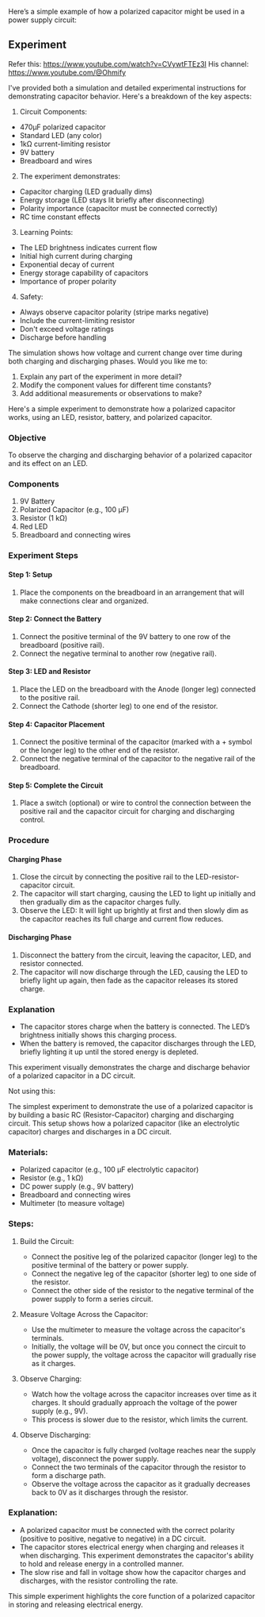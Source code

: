 Here’s a simple example of how a polarized capacitor might be used in a power supply circuit:

## Experiment

Refer this: https://www.youtube.com/watch?v=CVywtFTEz3I
His channel: https://www.youtube.com/@Ohmify


I've provided both a simulation and detailed experimental instructions for demonstrating capacitor behavior. Here's a breakdown of the key aspects:

1. Circuit Components:

- 470µF polarized capacitor
- Standard LED (any color)
- 1kΩ current-limiting resistor
- 9V battery
- Breadboard and wires

2. The experiment demonstrates:

- Capacitor charging (LED gradually dims)
- Energy storage (LED stays lit briefly after disconnecting)
- Polarity importance (capacitor must be connected correctly)
- RC time constant effects

3. Learning Points:

- The LED brightness indicates current flow
- Initial high current during charging
- Exponential decay of current
- Energy storage capability of capacitors
- Importance of proper polarity

4. Safety:

- Always observe capacitor polarity (stripe marks negative)
- Include the current-limiting resistor
- Don't exceed voltage ratings
- Discharge before handling

The simulation shows how voltage and current change over time during both charging and discharging phases. Would you like me to:

1. Explain any part of the experiment in more detail?
2. Modify the component values for different time constants?
3. Add additional measurements or observations to make?

Here's a simple experiment to demonstrate how a polarized capacitor works, using an LED, resistor, battery, and polarized capacitor.

### Objective
To observe the charging and discharging behavior of a polarized capacitor and its effect on an LED.

### Components
1. 9V Battery
2. Polarized Capacitor (e.g., 100 µF)
3. Resistor (1 kΩ)
4. Red LED
5. Breadboard and connecting wires

### Experiment Steps

#### Step 1: Setup

1. Place the components on the breadboard in an arrangement that will make connections clear and organized.

#### Step 2: Connect the Battery

1. Connect the positive terminal of the 9V battery to one row of the breadboard (positive rail).
2. Connect the negative terminal to another row (negative rail).

#### Step 3: LED and Resistor

1. Place the LED on the breadboard with the Anode (longer leg) connected to the positive rail.
2. Connect the Cathode (shorter leg) to one end of the resistor.

#### Step 4: Capacitor Placement

1. Connect the positive terminal of the capacitor (marked with a + symbol or the longer leg) to the other end of the resistor.
2. Connect the negative terminal of the capacitor to the negative rail of the breadboard.

#### Step 5: Complete the Circuit

1. Place a switch (optional) or wire to control the connection between the positive rail and the capacitor circuit for charging and discharging control.

### Procedure

#### Charging Phase

1. Close the circuit by connecting the positive rail to the LED-resistor-capacitor circuit.
2. The capacitor will start charging, causing the LED to light up initially and then gradually dim as the capacitor charges fully.
3. Observe the LED: It will light up brightly at first and then slowly dim as the capacitor reaches its full charge and current flow reduces.

#### Discharging Phase

1. Disconnect the battery from the circuit, leaving the capacitor, LED, and resistor connected.
2. The capacitor will now discharge through the LED, causing the LED to briefly light up again, then fade as the capacitor releases its stored charge.

### Explanation

- The capacitor stores charge when the battery is connected. The LED’s brightness initially shows this charging process.
- When the battery is removed, the capacitor discharges through the LED, briefly lighting it up until the stored energy is depleted.
  
This experiment visually demonstrates the charge and discharge behavior of a polarized capacitor in a DC circuit.


Not using this:

The simplest experiment to demonstrate the use of a polarized capacitor is by building a basic RC (Resistor-Capacitor) charging and discharging circuit. This setup shows how a polarized capacitor (like an electrolytic capacitor) charges and discharges in a DC circuit.

### Materials:
- Polarized capacitor (e.g., 100 µF electrolytic capacitor)
- Resistor (e.g., 1 kΩ)
- DC power supply (e.g., 9V battery)
- Breadboard and connecting wires
- Multimeter (to measure voltage)

### Steps:

1. Build the Circuit:
   - Connect the positive leg of the polarized capacitor (longer leg) to the positive terminal of the battery or power supply.
   - Connect the negative leg of the capacitor (shorter leg) to one side of the resistor.
   - Connect the other side of the resistor to the negative terminal of the power supply to form a series circuit.

2. Measure Voltage Across the Capacitor:
   - Use the multimeter to measure the voltage across the capacitor's terminals.
   - Initially, the voltage will be 0V, but once you connect the circuit to the power supply, the voltage across the capacitor will gradually rise as it charges.

3. Observe Charging:
   - Watch how the voltage across the capacitor increases over time as it charges. It should gradually approach the voltage of the power supply (e.g., 9V).
   - This process is slower due to the resistor, which limits the current.

4. Observe Discharging:
   - Once the capacitor is fully charged (voltage reaches near the supply voltage), disconnect the power supply.
   - Connect the two terminals of the capacitor through the resistor to form a discharge path.
   - Observe the voltage across the capacitor as it gradually decreases back to 0V as it discharges through the resistor.

### Explanation:
- A polarized capacitor must be connected with the correct polarity (positive to positive, negative to negative) in a DC circuit.
- The capacitor stores electrical energy when charging and releases it when discharging. This experiment demonstrates the capacitor's ability to hold and release energy in a controlled manner.
- The slow rise and fall in voltage show how the capacitor charges and discharges, with the resistor controlling the rate.

This simple experiment highlights the core function of a polarized capacitor in storing and releasing electrical energy.
